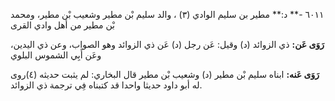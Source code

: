 ٦٠١١ -** د:** مطير بن سليم الوادي (٣) ، والد سليم بْن مطير وشعيب بْن مطير، ومحمد بْن مطير من أهل وادي القرى

**رَوَى عَن:** ذي الزوائد (د) وقيل: عَن رجل (د) عَن ذي الزوائد وهو الصواب، وعن ذي اليدين، وعَن أَبِي الشموس البلوي

**رَوَى عَنه:** ابناه سليم بْن مطير (د) وشعيب بْن مطير قال البخاري: لم يثبت حديثه (٤)روى له أبو داود حديثا واحدا قد كتبناه فِي ترجمة ذي الزوائد.